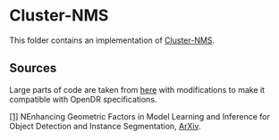Cluster-NMS
======

This folder contains an implementation of [Cluster-NMS](#cluster_nms-1).

Sources
------
Large parts of code are taken from [here](https://github.com/Zzh-tju/CIoU) with modifications to make it compatible with OpenDR specifications.

<a name="cluster_nms-1" href="https://arxiv.org/abs/2005.03572">[1]</a> NEnhancing Geometric Factors in Model Learning and Inference for Object Detection and Instance Segmentation,
[ArXiv](https://arxiv.org/abs/2005.03572).
